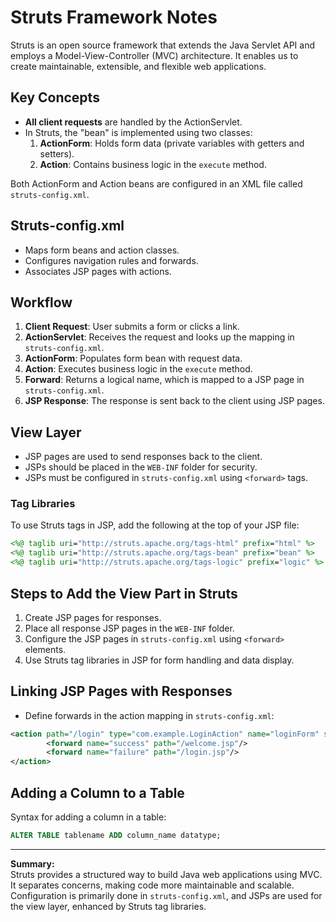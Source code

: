 
# Struts Framework Notes

Struts is an open source framework that extends the Java Servlet API and employs a Model-View-Controller (MVC) architecture. It enables us to create maintainable, extensible, and flexible web applications.

## Key Concepts

- **All client requests** are handled by the ActionServlet.
- In Struts, the "bean" is implemented using two classes:
    1. **ActionForm**: Holds form data (private variables with getters and setters).
    2. **Action**: Contains business logic in the `execute` method.

Both ActionForm and Action beans are configured in an XML file called `struts-config.xml`.

## Struts-config.xml

- Maps form beans and action classes.
- Configures navigation rules and forwards.
- Associates JSP pages with actions.

## Workflow

1. **Client Request**: User submits a form or clicks a link.
2. **ActionServlet**: Receives the request and looks up the mapping in `struts-config.xml`.
3. **ActionForm**: Populates form bean with request data.
4. **Action**: Executes business logic in the `execute` method.
5. **Forward**: Returns a logical name, which is mapped to a JSP page in `struts-config.xml`.
6. **JSP Response**: The response is sent back to the client using JSP pages.

## View Layer

- JSP pages are used to send responses back to the client.
- JSPs should be placed in the `WEB-INF` folder for security.
- JSPs must be configured in `struts-config.xml` using `<forward>` tags.

### Tag Libraries

To use Struts tags in JSP, add the following at the top of your JSP file:

```jsp
<%@ taglib uri="http://struts.apache.org/tags-html" prefix="html" %>
<%@ taglib uri="http://struts.apache.org/tags-bean" prefix="bean" %>
<%@ taglib uri="http://struts.apache.org/tags-logic" prefix="logic" %>
```

## Steps to Add the View Part in Struts

1. Create JSP pages for responses.
2. Place all response JSP pages in the `WEB-INF` folder.
3. Configure the JSP pages in `struts-config.xml` using `<forward>` elements.
4. Use Struts tag libraries in JSP for form handling and data display.

## Linking JSP Pages with Responses

- Define forwards in the action mapping in `struts-config.xml`:

```xml
<action path="/login" type="com.example.LoginAction" name="loginForm" scope="request" validate="true" input="/login.jsp">
        <forward name="success" path="/welcome.jsp"/>
        <forward name="failure" path="/login.jsp"/>
</action>
```

## Adding a Column to a Table

Syntax for adding a column in a table:

```sql
ALTER TABLE tablename ADD column_name datatype;
```

---

**Summary:**  
Struts provides a structured way to build Java web applications using MVC. It separates concerns, making code more maintainable and scalable. Configuration is primarily done in `struts-config.xml`, and JSPs are used for the view layer, enhanced by Struts tag libraries.

